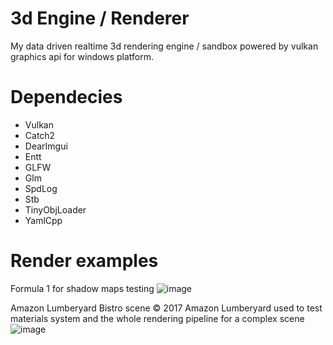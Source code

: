 # 3d Engine / Renderer
My data driven realtime 3d rendering engine / sandbox powered by vulkan graphics api for windows platform. 

# Dependecies
* Vulkan
* Catch2
* DearImgui
* Entt
* GLFW
* Glm
* SpdLog
* Stb
* TinyObjLoader
* YamlCpp

# Render examples
Formula 1 for shadow maps testing
![image](https://github.com/user-attachments/assets/689d2aba-7c0d-4b45-9077-a9036ad226bc)

Amazon Lumberyard Bistro scene © 2017 Amazon Lumberyard used to test materials system and the whole rendering pipeline for a complex scene
![image](https://github.com/user-attachments/assets/defc5c43-8d9d-4fed-b7dd-c98d3eded2d7)
